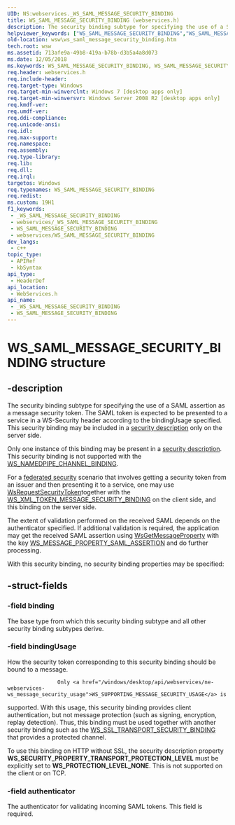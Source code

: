 ```yaml
---
UID: NS:webservices._WS_SAML_MESSAGE_SECURITY_BINDING
title: WS_SAML_MESSAGE_SECURITY_BINDING (webservices.h)
description: The security binding subtype for specifying the use of a SAML assertion as a message security token.
helpviewer_keywords: ["WS_SAML_MESSAGE_SECURITY_BINDING","WS_SAML_MESSAGE_SECURITY_BINDING structure [Web Services for Windows]","webservices/WS_SAML_MESSAGE_SECURITY_BINDING","wsw.ws_saml_message_security_binding"]
old-location: wsw\ws_saml_message_security_binding.htm
tech.root: wsw
ms.assetid: 713afe9a-49b8-419a-b78b-d3b5a4a8d073
ms.date: 12/05/2018
ms.keywords: WS_SAML_MESSAGE_SECURITY_BINDING, WS_SAML_MESSAGE_SECURITY_BINDING structure [Web Services for Windows], webservices/WS_SAML_MESSAGE_SECURITY_BINDING, wsw.ws_saml_message_security_binding
req.header: webservices.h
req.include-header: 
req.target-type: Windows
req.target-min-winverclnt: Windows 7 [desktop apps only]
req.target-min-winversvr: Windows Server 2008 R2 [desktop apps only]
req.kmdf-ver: 
req.umdf-ver: 
req.ddi-compliance: 
req.unicode-ansi: 
req.idl: 
req.max-support: 
req.namespace: 
req.assembly: 
req.type-library: 
req.lib: 
req.dll: 
req.irql: 
targetos: Windows
req.typenames: WS_SAML_MESSAGE_SECURITY_BINDING
req.redist: 
ms.custom: 19H1
f1_keywords:
 - _WS_SAML_MESSAGE_SECURITY_BINDING
 - webservices/_WS_SAML_MESSAGE_SECURITY_BINDING
 - WS_SAML_MESSAGE_SECURITY_BINDING
 - webservices/WS_SAML_MESSAGE_SECURITY_BINDING
dev_langs:
 - c++
topic_type:
 - APIRef
 - kbSyntax
api_type:
 - HeaderDef
api_location:
 - WebServices.h
api_name:
 - _WS_SAML_MESSAGE_SECURITY_BINDING
 - WS_SAML_MESSAGE_SECURITY_BINDING
---
```


# WS_SAML_MESSAGE_SECURITY_BINDING structure


## -description

The security binding subtype for specifying the use of a SAML
assertion as a message security token.  The SAML token is expected to
be presented to a service in a WS-Security header according to the
bindingUsage specified.  This security binding may be included in a 
<a href="/windows/desktop/api/webservices/ns-webservices-ws_security_description">security description</a> only on the
server side.
           

Only one instance of this binding may be present in a <a href="/windows/desktop/api/webservices/ns-webservices-ws_security_description">security description</a>.
          This security binding is not supported with the <a href="/windows/desktop/api/webservices/ne-webservices-ws_channel_binding">WS_NAMEDPIPE_CHANNEL_BINDING</a>.

For a <a href="/windows/desktop/wsw/federation">federated security</a> scenario that
involves getting a security token from an issuer and then presenting
it to a service, one may use <a href="/windows/win32/api/webservices/ns-webservices-ws_xml_token_message_security_binding">WsRequestSecurityToken</a>together with the <a href="/windows/desktop/api/webservices/ns-webservices-ws_xml_token_message_security_binding">WS_XML_TOKEN_MESSAGE_SECURITY_BINDING</a> on
the client side, and this binding on the server side.
           

The extent of validation performed on the received SAML depends on the
authenticator specified.  If additional validation is required, the
application may get the received SAML assertion using 
<a href="/windows/desktop/api/webservices/nf-webservices-wsgetmessageproperty">WsGetMessageProperty</a> with the key <a href="/windows/desktop/api/webservices/ne-webservices-ws_message_property_id">WS_MESSAGE_PROPERTY_SAML_ASSERTION</a> 
and do further processing.
            

With this security binding, no security binding properties may be specified:

## -struct-fields

### -field binding

The base type from which this security binding subtype and all other security binding subtypes derive.

### -field bindingUsage

How the security token corresponding to this security binding should be bound to a message.
                

                    Only <a href="/windows/desktop/api/webservices/ne-webservices-ws_message_security_usage">WS_SUPPORTING_MESSAGE_SECURITY_USAGE</a> is

supported.  With this usage, this security binding provides client
authentication, but not message protection (such as signing,
encryption, replay detection).  Thus, this binding must be used
together with another security binding such as the <a href="/windows/desktop/api/webservices/ns-webservices-ws_ssl_transport_security_binding">WS_SSL_TRANSPORT_SECURITY_BINDING</a> that provides a protected
channel.
                

To use this binding on HTTP without SSL, the security description property <b>WS_SECURITY_PROPERTY_TRANSPORT_PROTECTION_LEVEL</b> must be explicitly set to <b>WS_PROTECTION_LEVEL_NONE</b>. This is not supported on the client or on TCP.

### -field authenticator

The authenticator for validating incoming SAML tokens.  This field is
required.

